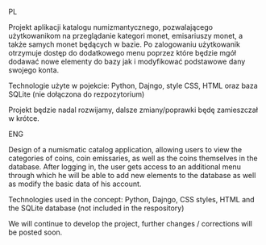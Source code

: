 PL

Projekt aplikacji katalogu numizmantycznego, pozwalającego użytkowanikom na przeglądanie kategori monet, emisariuszy monet, a także samych monet będących w bazie. Po zalogowaniu użytkowanik otrzymuje dostęp do dodatkowego menu poprzez które będzie mgół dodawać nowe elementy do bazy jak i modyfikować podstawowe dany swojego konta.

Technologie użyte w pojekcie: Python, Dajngo, style CSS, HTML oraz baza SQLite (nie dołączona do rezpozytorium)

Projekt będzie nadal rozwijamy, dalsze zmiany/poprawki będę zamieszczał w krótce.

ENG

Design of a numismatic catalog application, allowing users to view the categories of coins, coin emissaries, as well as the coins themselves in the database. After logging in, the user gets access to an additional menu through which he will be able to add new elements to the database as well as modify the basic data of his account.

Technologies used in the concept: Python, Dajngo, CSS styles, HTML and the SQLite database (not included in the respository)

We will continue to develop the project, further changes / corrections will be posted soon.
